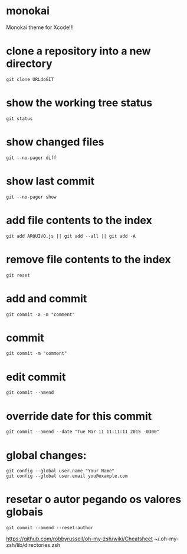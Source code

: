 # monokai
Monokai theme for Xcode!!!


# clone a repository into a new directory
	git clone URLdoGIT


# show the working tree status
	git status


# show changed files
	git --no-pager diff


# show last commit
	git --no-pager show


# add file contents to the index
	git add ARQUIVO.js || git add --all || git add -A


# remove file contents to the index
	git reset


# add and commit
	git commit -a -m "comment"

# commit
	git commit -m "comment"

# edit commit
	git commit --amend


# override date for this commit
	git commit --amend --date "Tue Mar 11 11:11:11 2015 -0300"


# global changes:
	git config --global user.name "Your Name"
	git config --global user.email you@example.com


# resetar o autor pegando os valores globais
  	git commit --amend --reset-author


https://github.com/robbyrussell/oh-my-zsh/wiki/Cheatsheet
~/.oh-my-zsh/lib/directories.zsh
